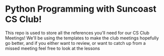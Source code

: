 # Python Programming with Suncoast CS Club!
This repo is used to store all the references you'll need for our CS Club Meetings!
We'll be using the templates to make the club meetings hopefully go better, and if you either want to review, or want to catch up from a missed meeting feel free to look at the lessons